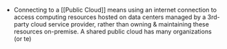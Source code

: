 - Connecting to a [[Public Cloud]] means using an internet connection to access computing resources hosted on data centers managed by a 3rd-party cloud service provider, rather than owning & maintaining these resources on-premise. A shared public cloud has many organizations (or te)